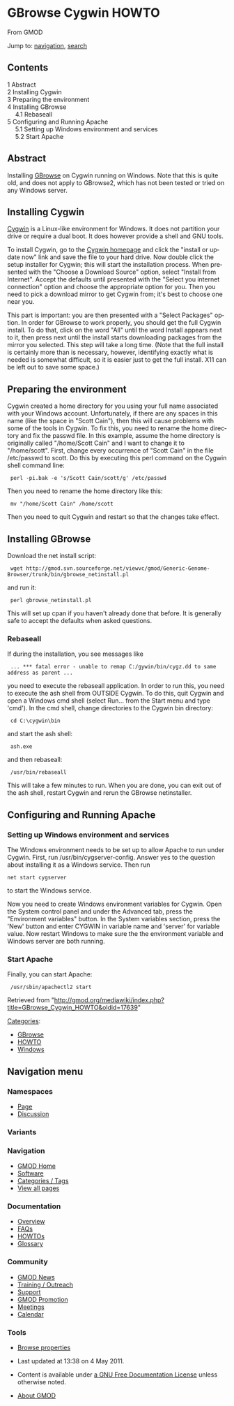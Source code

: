 <div id="mw-page-base" class="noprint">

</div>

<div id="mw-head-base" class="noprint">

</div>

<div id="content" class="mw-body" role="main">

<span id="top"></span>

<div id="mw-js-message" style="display:none;">

</div>



# <span dir="auto">GBrowse Cygwin HOWTO</span>

<div id="bodyContent">

<div id="siteSub">

From GMOD

</div>

<div id="contentSub">

</div>

<div id="jump-to-nav" class="mw-jump">

Jump to: [navigation](#mw-navigation), [search](#p-search)

</div>

<div id="mw-content-text" class="mw-content-ltr" lang="en" dir="ltr">

<div id="toc" class="toc">

<div id="toctitle">

## Contents

</div>

- [<span class="tocnumber">1</span>
  <span class="toctext">Abstract</span>](#Abstract)
- [<span class="tocnumber">2</span> <span class="toctext">Installing
  Cygwin</span>](#Installing_Cygwin)
- [<span class="tocnumber">3</span> <span class="toctext">Preparing the
  environment</span>](#Preparing_the_environment)
- [<span class="tocnumber">4</span> <span class="toctext">Installing
  GBrowse</span>](#Installing_GBrowse)
  - [<span class="tocnumber">4.1</span>
    <span class="toctext">Rebaseall</span>](#Rebaseall)
- [<span class="tocnumber">5</span> <span class="toctext">Configuring
  and Running Apache</span>](#Configuring_and_Running_Apache)
  - [<span class="tocnumber">5.1</span> <span class="toctext">Setting up
    Windows environment and
    services</span>](#Setting_up_Windows_environment_and_services)
  - [<span class="tocnumber">5.2</span> <span class="toctext">Start
    Apache</span>](#Start_Apache)

</div>

## <span id="Abstract" class="mw-headline">Abstract</span>

Installing [GBrowse](GBrowse.1 "GBrowse") on Cygwin running on Windows.
Note that this is quite old, and does not apply to GBrowse2, which has
not been tested or tried on any Windows server.

## <span id="Installing_Cygwin" class="mw-headline">Installing Cygwin</span>

<a href="http://cygwin.com" class="external text"
rel="nofollow">Cygwin</a> is a Linux-like environment for Windows. It
does not partition your drive or require a dual boot. It does however
provide a shell and GNU tools.

To install Cygwin, go to the
<a href="http://cygwin.com" class="external text" rel="nofollow">Cygwin
homepage</a> and click the "install or update now" link and save the
file to your hard drive. Now double click the setup installer for
Cygwin; this will start the installation process. When presented with
the "Choose a Download Source" option, select "Install from Internet".
Accept the defaults until presented with the "Select you internet
connection" option and choose the appropriate option for you. Then you
need to pick a download mirror to get Cygwin from; it's best to choose
one near you.

This part is important: you are then presented with a "Select Packages"
option. In order for GBrowse to work properly, you should get the full
Cygwin install. To do that, click on the word "All" until the word
Install appears next to it, then press next until the install starts
downloading packages from the mirror you selected. This step will take a
long time. (Note that the full install is certainly more than is
necessary, however, identifying exactly what is needed is somewhat
difficult, so it is easier just to get the full install. X11 can be left
out to save some space.)

## <span id="Preparing_the_environment" class="mw-headline">Preparing the environment</span>

Cygwin created a home directory for you using your full name associated
with your Windows account. Unfortunately, if there are any spaces in
this name (like the space in "Scott Cain"), then this will cause
problems with some of the tools in Cygwin. To fix this, you need to
rename the home directory and fix the passwd file. In this example,
assume the home directory is originally called "/home/Scott Cain" and I
want to change it to "/home/scott". First, change every occurrence of
"Scott Cain" in the file /etc/passwd to scott. Do this by executing this
perl command on the Cygwin shell command line:

     perl -pi.bak -e 's/Scott Cain/scott/g' /etc/passwd

Then you need to rename the home directory like this:

     mv "/home/Scott Cain" /home/scott

Then you need to quit Cygwin and restart so that the changes take
effect.

## <span id="Installing_GBrowse" class="mw-headline">Installing GBrowse</span>

Download the net install script:

     wget http://gmod.svn.sourceforge.net/viewvc/gmod/Generic-Genome-Browser/trunk/bin/gbrowse_netinstall.pl

and run it:

     perl gbrowse_netinstall.pl

This will set up cpan if you haven't already done that before. It is
generally safe to accept the defaults when asked questions.

### <span id="Rebaseall" class="mw-headline">Rebaseall</span>

If during the installation, you see messages like

     ... *** fatal error - unable to remap C:/gywin/bin/cygz.dd to same address as parent ...

you need to execute the rebaseall application. In order to run this, you
need to execute the ash shell from OUTSIDE Cygwin. To do this, quit
Cygwin and open a Windows cmd shell (select Run... from the Start menu
and type 'cmd'). In the cmd shell, change directories to the Cygwin bin
directory:

     cd C:\cygwin\bin

and start the ash shell:

     ash.exe

and then rebaseall:

     /usr/bin/rebaseall

This will take a few minutes to run. When you are done, you can exit out
of the ash shell, restart Cygwin and rerun the GBrowse netinstaller.

## <span id="Configuring_and_Running_Apache" class="mw-headline">Configuring and Running Apache</span>

### <span id="Setting_up_Windows_environment_and_services" class="mw-headline">Setting up Windows environment and services</span>

The Windows environment needs to be set up to allow Apache to run under
Cygwin. First, run /usr/bin/cygserver-config. Answer yes to the question
about installing it as a Windows service. Then run

    net start cygserver

to start the Windows service.

Now you need to create Windows environment variables for Cygwin. Open
the System control panel and under the Advanced tab, press the
"Environment variables" button. In the System variables section, press
the 'New' button and enter CYGWIN in variable name and 'server' for
variable value. Now restart Windows to make sure the the environment
variable and Windows server are both running.

### <span id="Start_Apache" class="mw-headline">Start Apache</span>

Finally, you can start Apache:

     /usr/sbin/apachectl2 start

</div>

<div class="printfooter">

Retrieved from
"<http://gmod.org/mediawiki/index.php?title=GBrowse_Cygwin_HOWTO&oldid=17639>"

</div>

<div id="catlinks" class="catlinks">

<div id="mw-normal-catlinks" class="mw-normal-catlinks">

[Categories](Special:Categories "Special:Categories"):

- [GBrowse](Category:GBrowse "Category:GBrowse")
- [HOWTO](Category:HOWTO "Category:HOWTO")
- [Windows](Category:Windows "Category:Windows")

</div>

</div>

<div class="visualClear">

</div>

</div>

</div>

<div id="mw-navigation">

## Navigation menu

<div id="mw-head">



<div id="left-navigation">

<div id="p-namespaces" class="vectorTabs" role="navigation"
aria-labelledby="p-namespaces-label">

### Namespaces

- <span id="ca-nstab-main"><a href="GBrowse_Cygwin_HOWTO" accesskey="c"
  title="View the content page [c]">Page</a></span>
- <span id="ca-talk"><a
  href="http://gmod.org/mediawiki/index.php?title=Talk:GBrowse_Cygwin_HOWTO&amp;action=edit&amp;redlink=1"
  accesskey="t"
  title="Discussion about the content page [t]">Discussion</a></span>

</div>

<div id="p-variants" class="vectorMenu emptyPortlet" role="navigation"
aria-labelledby="p-variants-label">

### 

### Variants[](#)

<div class="menu">

</div>

</div>

</div>





</div>

</div>

</div>

<div id="mw-panel">

<div id="p-logo" role="banner">

<a href="Main_Page"
style="background-image: url(../images/GMOD-cogs.png);"
title="Visit the main page"></a>

</div>

<div id="p-Navigation" class="portal" role="navigation"
aria-labelledby="p-Navigation-label">

### Navigation

<div class="body">

- <span id="n-GMOD-Home">[GMOD Home](Main_Page)</span>
- <span id="n-Software">[Software](GMOD_Components)</span>
- <span id="n-Categories-.2F-Tags">[Categories /
  Tags](Categories)</span>
- <span id="n-View-all-pages">[View all pages](Special:AllPages)</span>

</div>

</div>

<div id="p-Documentation" class="portal" role="navigation"
aria-labelledby="p-Documentation-label">

### Documentation

<div class="body">

- <span id="n-Overview">[Overview](Overview)</span>
- <span id="n-FAQs">[FAQs](Category:FAQ)</span>
- <span id="n-HOWTOs">[HOWTOs](Category:HOWTO)</span>
- <span id="n-Glossary">[Glossary](Glossary)</span>

</div>

</div>

<div id="p-Community" class="portal" role="navigation"
aria-labelledby="p-Community-label">

### Community

<div class="body">

- <span id="n-GMOD-News">[GMOD News](GMOD_News)</span>
- <span id="n-Training-.2F-Outreach">[Training /
  Outreach](Training_and_Outreach)</span>
- <span id="n-Support">[Support](Support)</span>
- <span id="n-GMOD-Promotion">[GMOD Promotion](GMOD_Promotion)</span>
- <span id="n-Meetings">[Meetings](Meetings)</span>
- <span id="n-Calendar">[Calendar](Calendar)</span>

</div>

</div>

<div id="p-tb" class="portal" role="navigation"
aria-labelledby="p-tb-label">

### Tools

<div class="body">


- <span id="t-smwbrowselink"><a href="Special:Browse/GBrowse_Cygwin_HOWTO" rel="smw-browse">Browse
  properties</a></span>


</div>

</div>

</div>

</div>

<div id="footer" role="contentinfo">

- <span id="footer-info-lastmod">Last updated at 13:38 on 4 May
  2011.</span>
<!-- - <span id="footer-info-viewcount">56,842 page views.</span> -->
- <span id="footer-info-copyright">Content is available under
  <a href="http://www.gnu.org/licenses/fdl-1.3.html" class="external"
  rel="nofollow">a GNU Free Documentation License</a> unless otherwise
  noted.</span>

<!-- -->

- <span id="footer-places-about">[About
  GMOD](GMOD:About "GMOD:About")</span>

<!-- -->






</div>
